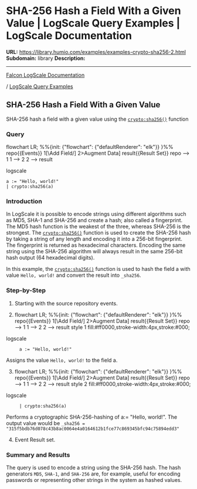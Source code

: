 # SHA-256 Hash a Field With a Given Value | LogScale Query Examples | LogScale Documentation

**URL:** https://library.humio.com/examples/examples-crypto-sha256-2.html
**Subdomain:** library
**Description:** 

---

[Falcon LogScale Documentation](https://library.humio.com)

/ [LogScale Query Examples](examples.html)

## SHA-256 Hash a Field With a Given Value

SHA-256 hash a field with a given value using the [`crypto:sha256()`](https://library.humio.com/data-analysis/functions-crypto-sha256.html) function 

### Query

flowchart LR; %%{init: {"flowchart": {"defaultRenderer": "elk"}} }%% repo{{Events}} 1[\Add Field/] 2>Augment Data] result{{Result Set}} repo --> 1 1 --> 2 2 --> result

logscale
    
    
    a := "Hello, world!"
    | crypto:sha256(a)

### Introduction

In LogScale it is possible to encode strings using different algorithms such as MD5, SHA-1 and SHA-256 and create a hash; also called a fingerprint. The MD5 hash function is the weakest of the three, whereas SHA-256 is the strongest. The [`crypto:sha256()`](https://library.humio.com/data-analysis/functions-crypto-sha256.html) function is used to create the SHA-256 hash by taking a string of any length and encoding it into a 256-bit fingerprint. The fingerprint is returned as hexadecimal characters. Encoding the same string using the SHA-256 algorithm will always result in the same 256-bit hash output (64 hexadecimal digits). 

In this example, the [`crypto:sha256()`](https://library.humio.com/data-analysis/functions-crypto-sha256.html) function is used to hash the field a with value `Hello, world!` and convert the result into `_sha256`. 

### Step-by-Step

  1. Starting with the source repository events.

  2. flowchart LR; %%{init: {"flowchart": {"defaultRenderer": "elk"}} }%% repo{{Events}} 1[\Add Field/] 2>Augment Data] result{{Result Set}} repo --> 1 1 --> 2 2 --> result style 1 fill:#ff0000,stroke-width:4px,stroke:#000;

logscale
         
         a := "Hello, world!"

Assigns the value `Hello, world!` to the field a. 

  3. flowchart LR; %%{init: {"flowchart": {"defaultRenderer": "elk"}} }%% repo{{Events}} 1[\Add Field/] 2>Augment Data] result{{Result Set}} repo --> 1 1 --> 2 2 --> result style 2 fill:#ff0000,stroke-width:4px,stroke:#000;

logscale
         
         | crypto:sha256(a)

Performs a cryptographic SHA-256-hashing of a:= "Hello, world!". The output value would be `_sha256 = "315f5bdb76d078c43b8ac0064e4a0164612b1fce77c869345bfc94c75894edd3"`

  4. Event Result set.




### Summary and Results

The query is used to encode a string using the SHA-256 hash. The hash generators `MD5`, `SHA-1`, and `SHA-256` are, for example, useful for encoding passwords or representing other strings in the system as hashed values.
